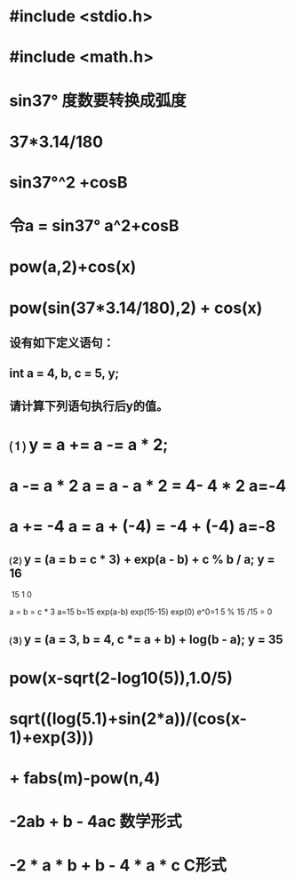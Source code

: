 # #include <stdio.h>

# #include <math.h>





# sin37°     度数要转换成弧度      

# 37*3.14/180



# sin37°^2 +cosB

# 令a = sin37°       a^2+cosB         

# pow(a,2)+cos(x)    

# pow(sin(37*3.14/180),2) + cos(x)





## **设有如下定义语句：**

##           int a = 4, b, c = 5, y;

##  **请计算下列语句执行后****y****的值。**

#  ⑴ y = a += a -= a * 2;   

# a -= a * 2       a = a - a * 2 = 4- 4 * 2    a=-4

# a += -4          a = a + (-4)  =  -4 + (-4)    a=-8



##  ⑵ y = (a = b = c * 3) + exp(a - b) + c % b / a;     y = 16

​                                 15                                     1                                   0

a = b = c * 3     a=15   b=15         exp(a-b)    exp(15-15)    exp(0)       e^0=1     5 % 15 /15 = 0 



##  ⑶ y = (a = 3, b = 4, c *= a + b) + log(b - a);    y = 35







# pow(x-sqrt(2-log10(5)),1.0/5)



# sqrt((log(5.1)+sin(2*a))/(cos(x-1)+exp(3))) 

# + fabs(m)-pow(n,4)



# -2ab + b - 4ac    数学形式



# -2 * a * b + b - 4 * a * c    C形式

















 